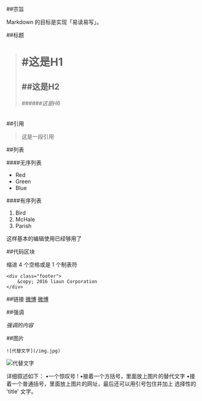 

##宗旨

Markdown 的目标是实现「易读易写」。

##标题
> # #这是H1
>## ##这是H2
>###### ######这是H6

##引用

>这是一段引用

##列表

####无序列表
*   Red
*   Green
*   Blue

####有序列表
1.  Bird
2.  McHale
3.  Parish

这样基本的编辑使用已经够用了


##代码区块

缩进 4 个空格或是 1 个制表符

    <div class="footer">
        &copy; 2016 liaun Corporation
    </div>

##链接
    [微博](http://weibo.com/)
[微博](http://weibo.com/) 

##强调

*强调的内容*

##图片

    ![代替文字](/img.jpg)
![代替文字](http://ww3.sinaimg.cn/bmiddle/475b3d56jw1f1pugf9auyj20wb0ku0x6.jpg)


详细叙述如下：
•一个惊叹号 !
•接着一个方括号，里面放上图片的替代文字
•接着一个普通括号，里面放上图片的网址，最后还可以用引号包住并加上 选择性的 'title' 文字。
